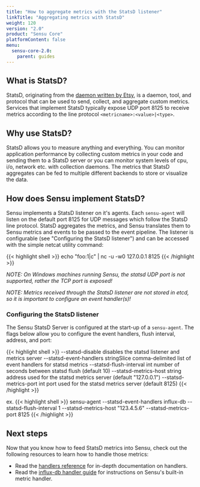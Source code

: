 ```yaml
---
title: "How to aggregate metrics with the StatsD listener"
linkTitle: "Aggregating metrics with StatsD"
weight: 120
version: "2.0"
product: "Sensu Core"
platformContent: false
menu:
  sensu-core-2.0:
    parent: guides
---
```


## What is StatsD?

StatsD, originating from the [daemon written by Etsy][1], is a daemon, tool,
and protocol that can be used to send, collect, and aggregate custom metrics.
Services that implement StatsD typically expose UDP port 8125 to receive metrics
according to the line protocol `<metricname>:<value>|<type>`.

## Why use StatsD?

StatsD allows you to measure anything and everything. You can monitor
application performance by collecting custom metrics in your code and sending
them to a StatsD server or you can monitor system levels of cpu, i/o, network
etc. with collection daemons. The metrics that StatsD aggregates can be fed to
multiple different backends to store or visualize the data.

## How does Sensu implement StatsD?

Sensu implements a StatsD listener on it's agents. Each `sensu-agent` will
listen on the default port 8125 for UDP messages which follow the StatsD line
protocol. StatsD aggregates the metrics, and Sensu translates them to Sensu
metrics and events to be passed to the event pipeline. The listener is
configurable (see "Configuring the StatsD listener") and can be accessed with
the simple netcat utility command:

{{< highlight shell >}}
echo "foo:1|c" | nc -u -w0 127.0.0.1 8125
{{< /highlight >}}

_NOTE: On Windows machines running Sensu, the statsd UDP port is not supported,
rather the TCP port is exposed!_

_NOTE: Metrics received through the StatsD listener are not stored in etcd, so
it is important to configure an event handler(s)!_

### Configuring the StatsD listener

The Sensu StatsD Server is configured at the start-up of a `sensu-agent`. The
flags below allow you to configure the event handlers, flush interval, address,
and port:

{{< highlight shell >}}
--statsd-disable                      disables the statsd listener and metrics server
--statsd-event-handlers stringSlice   comma-delimited list of event handlers for statsd metrics
--statsd-flush-interval int           number of seconds between statsd flush (default 10)
--statsd-metrics-host string          address used for the statsd metrics server (default "127.0.0.1")
--statsd-metrics-port int             port used for the statsd metrics server (default 8125)
{{< /highlight >}}

ex.
{{< highlight shell >}}
sensu-agent --statsd-event-handlers influx-db --statsd-flush-interval 1 --statsd-metrics-host "123.4.5.6" --statsd-metrics-port 8125
{{< /highlight >}}

## Next steps

Now that you know how to feed StatsD metrics into Sensu, check out the following
resources to learn how to handle those metrics:

* Read the [handlers reference][2] for in-depth documentation on handlers.
* Read the [influx-db handler guide][3] for instructions on Sensu's built-in
metric handler.

[1]: https://github.com/etsy/statsd/
[2]: ../../reference/handlers
[3]: ../influx-db-metric-handler
